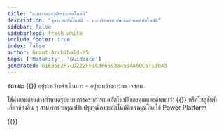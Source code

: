 ```yaml
---
title: "แบบจําลองวุฒิภาวะอัตโนมัติ"
description: "ชุดระบบอัตโนมัติ - แบบจําลองการครบกําหนดอัตโนมัติ"
sidebar: false
sidebarlogo: fresh-white
include_footer: true
index: false
author: Grant-Archibald-MS
tags: ['Maturity', 'Guidance']
generated: 61E85E2F7CD222FF1C8F6693B4504A60C57130A3
---
```


**สถานะ:** {{<externalImage src="https://github.githubassets.com/images/icons/emoji/unicode/1f6a7.png" size="16x16" text="Construction Icon">}} อยู่ระหว่างดําเนินการ - อยู่ระหว่างการตรวจสอบ

ใช้คําถามด้านล่างกําหนดรูปแบบการครบกําหนดอัตโนมัติของคุณและค้นพบว่า {{<product-name>}} หรือโซลูชันที่เกี่ยวข้องอื่น ๆ สามารถช่วยคุณปรับปรุงวุฒิภาวะอัตโนมัติของคุณโดยใช้ Power Platform

{{<questions name="/content/th/automation-maturity-model.json" completed="" showNavigationButtons="false" locale="th">}}
